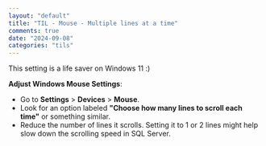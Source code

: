 ```yaml
---
layout: "default"
title: "TIL - Mouse - Multiple lines at a time"
comments: true
date: "2024-09-08"
categories: "tils"
---
```


This setting is a life saver on Windows 11 :)

**Adjust Windows Mouse Settings**:

- Go to **Settings** > **Devices** > **Mouse**.
- Look for an option labeled **"Choose how many lines to scroll each time"** or something similar.
- Reduce the number of lines it scrolls. Setting it to 1 or 2 lines might help slow down the scrolling speed in SQL Server.
